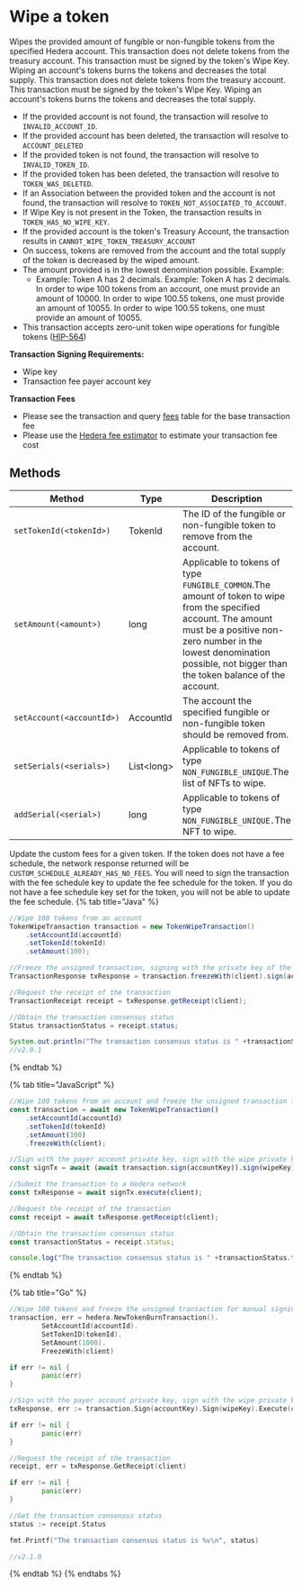 # Wipe a token

Wipes the provided amount of fungible or non-fungible tokens from the specified Hedera account. This transaction does not delete tokens from the treasury account. This transaction must be signed by the token's Wipe Key. Wiping an account's tokens burns the tokens and decreases the total supply. This transaction does not delete tokens from the treasury account. This transaction must be signed by the token's Wipe Key. Wiping an account's tokens burns the tokens and decreases the total supply.

* If the provided account is not found, the transaction will resolve to `INVALID_ACCOUNT_ID`.
* If the provided account has been deleted, the transaction will resolve to `ACCOUNT_DELETED`
* If the provided token is not found, the transaction will resolve to `INVALID_TOKEN_ID`.
* If the provided token has been deleted, the transaction will resolve to `TOKEN_WAS_DELETED`.
* If an Association between the provided token and the account is not found, the transaction will resolve to `TOKEN_NOT_ASSOCIATED_TO_ACCOUNT`.
* If Wipe Key is not present in the Token, the transaction results in `TOKEN_HAS_NO_WIPE_KEY`.
* If the provided account is the token's Treasury Account, the transaction results in `CANNOT_WIPE_TOKEN_TREASURY_ACCOUNT`
* On success, tokens are removed from the account and the total supply of the token is decreased by the wiped amount.
* The amount provided is in the lowest denomination possible. Example:
  * Example: Token A has 2 decimals. Example: Token A has 2 decimals. In order to wipe 100 tokens from an account, one must provide an amount of 10000. In order to wipe 100.55 tokens, one must provide an amount of 10055. In order to wipe 100.55 tokens, one must provide an amount of 10055.
* This transaction accepts zero-unit token wipe operations for fungible tokens ([HIP-564](https://hips.hedera.com/hip/hip-564))

**Transaction Signing Requirements:**

* Wipe key
* Transaction fee payer account key

**Transaction Fees**

* Please see the transaction and query [fees](../../../networks/mainnet/fees/#transaction-and-query-fees) table for the base transaction fee
* Please use the [Hedera fee estimator](https://hedera.com/fees) to estimate your transaction fee cost

## Methods

<table><thead><tr><th width="298">Method</th><th width="136">Type</th><th>Description</th><th>Requirement</th></tr></thead><tbody><tr><td><code>setTokenId(&#x3C;tokenId>)</code></td><td>TokenId</td><td>The ID of the fungible or non-fungible token to remove from the account.</td><td>Required</td></tr><tr><td><code>setAmount(&#x3C;amount>)</code></td><td>long</td><td>Applicable to tokens of type <code>FUNGIBLE_COMMON</code>.The amount of token to wipe from the specified account. The amount must be a positive non-zero number in the lowest denomination possible, not bigger than the token balance of the account.</td><td>Optional</td></tr><tr><td><code>setAccount(&#x3C;accountId>)</code></td><td>AccountId</td><td>The account the specified fungible or non-fungible token should be removed from.</td><td>Required</td></tr><tr><td><code>setSerials(&#x3C;serials>)</code></td><td>List&#x3C;long></td><td>Applicable to tokens of type <code>NON_FUNGIBLE_UNIQUE</code>.The list of NFTs to wipe.</td><td>Optional</td></tr><tr><td><code>addSerial(&#x3C;serial>)</code></td><td>long</td><td>Applicable to tokens of type <code>NON_FUNGIBLE_UNIQUE.</code>The NFT to wipe.</td><td>Optional</td></tr></tbody></table>

Update the custom fees for a given token. If the token does not have a fee schedule, the network response returned will be `CUSTOM_SCHEDULE_ALREADY_HAS_NO_FEES`. You will need to sign the transaction with the fee schedule key to update the fee schedule for the token. If you do not have a fee schedule key set for the token, you will not be able to update the fee schedule.
{% tab title="Java" %}
```java
//Wipe 100 tokens from an account
TokenWipeTransaction transaction = new TokenWipeTransaction()
    .setAccountId(accountId)
    .setTokenId(tokenId)
    .setAmount(100);

//Freeze the unsigned transaction, signing with the private key of the payer and the token's wipe key; submit the transaction to a Hedera network
TransactionResponse txResponse = transaction.freezeWith(client).sign(accountKey).sign(wipeKey).execute(client);

//Request the receipt of the transaction
TransactionReceipt receipt = txResponse.getReceipt(client);

//Obtain the transaction consensus status
Status transactionStatus = receipt.status;

System.out.println("The transaction consensus status is " +transactionStatus);
//v2.0.1
```
{% endtab %}

{% tab title="JavaScript" %}
```javascript
//Wipe 100 tokens from an account and freeze the unsigned transaction for manual signing
const transaction = await new TokenWipeTransaction()
    .setAccountId(accountId)
    .setTokenId(tokenId)
    .setAmount(100)
    .freezeWith(client);

//Sign with the payer account private key, sign with the wipe private key of the token
const signTx = await (await transaction.sign(accountKey)).sign(wipeKey);    

//Submit the transaction to a Hedera network    
const txResponse = await signTx.execute(client);

//Request the receipt of the transaction
const receipt = await txResponse.getReceipt(client);

//Obtain the transaction consensus status
const transactionStatus = receipt.status;

console.log("The transaction consensus status is " +transactionStatus.toString());
```
{% endtab %}

{% tab title="Go" %}
```go
//Wipe 100 tokens and freeze the unsigned transaction for manual signing
transaction, err = hedera.NewTokenBurnTransaction().
        SetAccountId(accountId).
        SetTokenID(tokenId).
        SetAmount(1000).
        FreezeWith(client)

if err != nil {
        panic(err)
}

//Sign with the payer account private key, sign with the wipe private key of the token
txResponse, err := transaction.Sign(accountKey).Sign(wipeKey).Execute(client)

if err != nil {
        panic(err)
}

//Request the receipt of the transaction
receipt, err = txResponse.GetReceipt(client)

if err != nil {
        panic(err)
}

//Get the transaction consensus status
status := receipt.Status

fmt.Printf("The transaction consensus status is %v\n", status)

//v2.1.0
```
{% endtab %}
{% endtabs %}
